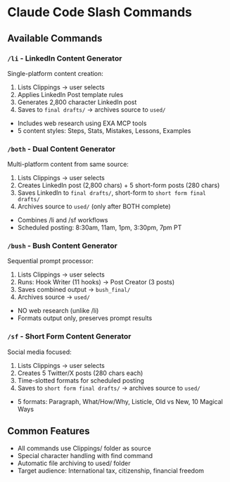 # Claude Code Slash Commands

## Available Commands

### `/li` - LinkedIn Content Generator
Single-platform content creation:
1. Lists Clippings → user selects
2. Applies LinkedIn Post template rules
3. Generates 2,800 character LinkedIn post
4. Saves to `final drafts/` → archives source to `used/`
- Includes web research using EXA MCP tools
- 5 content styles: Steps, Stats, Mistakes, Lessons, Examples

### `/both` - Dual Content Generator
Multi-platform content from same source:
1. Lists Clippings → user selects
2. Creates LinkedIn post (2,800 chars) + 5 short-form posts (280 chars)
3. Saves LinkedIn to `final drafts/`, short-form to `short form final drafts/`
4. Archives source to `used/` (only after BOTH complete)
- Combines /li and /sf workflows
- Scheduled posting: 8:30am, 11am, 1pm, 3:30pm, 7pm PT

### `/bush` - Bush Content Generator
Sequential prompt processor:
1. Lists Clippings → user selects
2. Runs: Hook Writer (11 hooks) → Post Creator (3 posts)
3. Saves combined output → `bush_final/`
4. Archives source → `used/`
- NO web research (unlike /li)
- Formats output only, preserves prompt results

### `/sf` - Short Form Content Generator
Social media focused:
1. Lists Clippings → user selects
2. Creates 5 Twitter/X posts (280 chars each)
3. Time-slotted formats for scheduled posting
4. Saves to `short form final drafts/` → archives source to `used/`
- 5 formats: Paragraph, What/How/Why, Listicle, Old vs New, 10 Magical Ways

## Common Features
- All commands use Clippings/ folder as source
- Special character handling with find command
- Automatic file archiving to used/ folder
- Target audience: International tax, citizenship, financial freedom